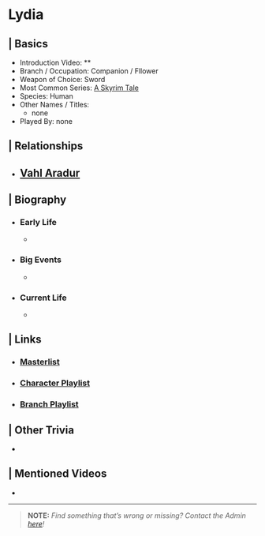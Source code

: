 # Lydia  


## | Basics  
- Introduction Video: **  
- Branch / Occupation: Companion / Fllower  
- Weapon of Choice: Sword  
- Most Common Series: [A Skyrim Tale](6.Series/Tale_Series.html)  
- Species: Human  
- Other Names / Titles:   
  - none  
- Played By: none  


## | Relationships  
- [**Vahl Aradur**](5.Characters/Vahl_Aradur.html)  
  -   


## | Biography  
- ### Early Life  
  -   
- ### Big Events  
  -   
- ### Current Life  
  -   

 
## | Links  
- ### [Masterlist]()  
- ### [Character Playlist]()  
- ### [Branch Playlist]()  


## | Other Trivia  
-   

## | Mentioned Videos
- []()

----

> **NOTE:** *Find something that’s wrong or missing? Contact the Admin [here](./chapter_2.md)!*
